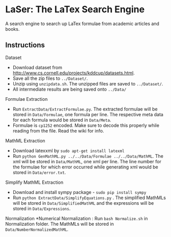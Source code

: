 # LaSer: The LaTex Search Engine
A search engine to search up LaTex formulae from academic articles and books.

Instructions
------------
Dataset
* Download dataset from http://www.cs.cornell.edu/projects/kddcup/datasets.html.
* Save all the zip files to ```../Dataset/```.
* Unzip using ```unzipdata.sh```. The unzipped files are saved to ```../Dataset/```.
* All intermediate results are being saved onto ```../Data/```

Formulae Extraction
* Run ```ExtractData/ExtractFormulae.py```. The extracted formulae will be stored in ```Data/Formulae```, one formula per line. The respective meta data for each formula would be stored in ```Data/Meta```.
* Formulae is ```cp1252``` encoded. Make sure to decode this properly while reading from the file. Read the wiki for info.


MathML Extraction
* Download latexxml by ```sudo apt-get install latexml```
* Run ```python GenMathML.py ../../Data/Formulae ../../Data/MathML```. The xml will be stored in ```Data/MathML```, one xml per line. The line number for the formulae for which error occurred while generating xml would be stored in ```Data/error.txt```.
 
Simplify MathML Extraction
* Download and install sympy package - ```sudo pip install sympy```
* Run ```python ExtractData/SimplifyEquations.py``` . The simplified MathMLs will be stored in ```Data/SimplifiedMathML``` and the expressions will be stored in ```Data/Expressions```.

Normalization
*Numerical Normalization : Run ```bash Normalize.sh``` in Normalization folder. The MathMLs will be stored in ```Data/NumberNormalizedMathML```.

